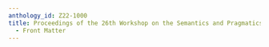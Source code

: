 ```yaml
---
anthology_id: Z22-1000
title: Proceedings of the 26th Workshop on the Semantics and Pragmatics of Dialogue
  - Front Matter
---
```

